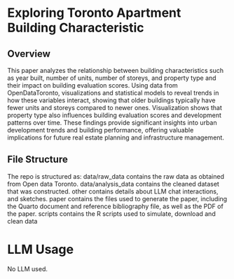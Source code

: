 # Exploring Toronto Apartment Building Characteristic
## Overview
This paper analyzes the relationship between building characteristics such as year built, number of units, number of storeys, and property type and their impact on building evaluation scores. Using data from OpenDataToronto, visualizations and statistical models to reveal trends in how these variables interact, showing that older buildings typically have fewer units and storeys compared to newer ones. Visualization shows that property type also influences building evaluation scores and development patterns over time. These findings provide significant insights into urban development trends and building performance, offering valuable implications for future real estate planning and infrastructure management.
## File Structure
The repo is structured as:
data/raw_data contains the raw data as obtained from Open data Toronto.
data/analysis_data contains the cleaned dataset that was constructed.
other contains details about LLM chat interactions, and sketches.
paper contains the files used to generate the paper, including the Quarto document and reference bibliography file, as well as the PDF of the paper.
scripts contains the R scripts used to simulate, download and clean data

# LLM Usage
No LLM used.
